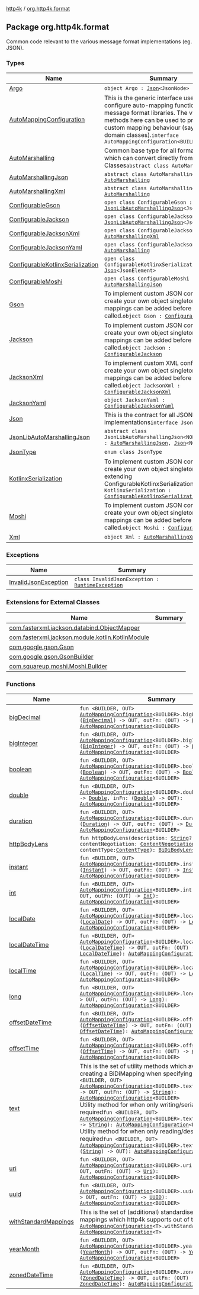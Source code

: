 [http4k](../index.md) / [org.http4k.format](./index.md)

## Package org.http4k.format

Common code relevant to the various message format implementations (eg. JSON).

### Types

| Name | Summary |
|---|---|
| [Argo](-argo/index.md) | `object Argo : `[`Json`](-json/index.md)`<JsonNode>` |
| [AutoMappingConfiguration](-auto-mapping-configuration/index.md) | This is the generic interface used to configure auto-mapping functionality for message format libraries. The various methods here can be used to provide custom mapping behaviour (say for domain classes).`interface AutoMappingConfiguration<BUILDER>` |
| [AutoMarshalling](-auto-marshalling/index.md) | Common base type for all format libraries which can convert directly from String -&gt; Classes`abstract class AutoMarshalling` |
| [AutoMarshallingJson](-auto-marshalling-json/index.md) | `abstract class AutoMarshallingJson : `[`AutoMarshalling`](-auto-marshalling/index.md) |
| [AutoMarshallingXml](-auto-marshalling-xml/index.md) | `abstract class AutoMarshallingXml : `[`AutoMarshalling`](-auto-marshalling/index.md) |
| [ConfigurableGson](-configurable-gson/index.md) | `open class ConfigurableGson : `[`JsonLibAutoMarshallingJson`](-json-lib-auto-marshalling-json/index.md)`<JsonElement>` |
| [ConfigurableJackson](-configurable-jackson/index.md) | `open class ConfigurableJackson : `[`JsonLibAutoMarshallingJson`](-json-lib-auto-marshalling-json/index.md)`<JsonNode>` |
| [ConfigurableJacksonXml](-configurable-jackson-xml/index.md) | `open class ConfigurableJacksonXml : `[`AutoMarshallingXml`](-auto-marshalling-xml/index.md) |
| [ConfigurableJacksonYaml](-configurable-jackson-yaml/index.md) | `open class ConfigurableJacksonYaml : `[`AutoMarshalling`](-auto-marshalling/index.md) |
| [ConfigurableKotlinxSerialization](-configurable-kotlinx-serialization/index.md) | `open class ConfigurableKotlinxSerialization : `[`Json`](-json/index.md)`<JsonElement>` |
| [ConfigurableMoshi](-configurable-moshi/index.md) | `open class ConfigurableMoshi : `[`AutoMarshallingJson`](-auto-marshalling-json/index.md) |
| [Gson](-gson.md) | To implement custom JSON configuration, create your own object singleton. Extra mappings can be added before done() is called.`object Gson : `[`ConfigurableGson`](-configurable-gson/index.md) |
| [Jackson](-jackson.md) | To implement custom JSON configuration, create your own object singleton. Extra mappings can be added before done() is called.`object Jackson : `[`ConfigurableJackson`](-configurable-jackson/index.md) |
| [JacksonXml](-jackson-xml.md) | To implement custom XML configuration, create your own object singleton. Extra mappings can be added before done() is called.`object JacksonXml : `[`ConfigurableJacksonXml`](-configurable-jackson-xml/index.md) |
| [JacksonYaml](-jackson-yaml.md) | `object JacksonYaml : `[`ConfigurableJacksonYaml`](-configurable-jackson-yaml/index.md) |
| [Json](-json/index.md) | This is the contract for all JSON implementations`interface Json<NODE>` |
| [JsonLibAutoMarshallingJson](-json-lib-auto-marshalling-json/index.md) | `abstract class JsonLibAutoMarshallingJson<NODE : `[`Any`](https://kotlinlang.org/api/latest/jvm/stdlib/kotlin/-any/index.html)`> : `[`AutoMarshallingJson`](-auto-marshalling-json/index.md)`, `[`Json`](-json/index.md)`<NODE>` |
| [JsonType](-json-type/index.md) | `enum class JsonType` |
| [KotlinxSerialization](-kotlinx-serialization.md) | To implement custom JSON configuration, create your own object singleton extending ConfigurableKotlinxSerialization.`object KotlinxSerialization : `[`ConfigurableKotlinxSerialization`](-configurable-kotlinx-serialization/index.md) |
| [Moshi](-moshi.md) | To implement custom JSON configuration, create your own object singleton. Extra mappings can be added before done() is called.`object Moshi : `[`ConfigurableMoshi`](-configurable-moshi/index.md) |
| [Xml](-xml/index.md) | `object Xml : `[`AutoMarshallingXml`](-auto-marshalling-xml/index.md) |

### Exceptions

| Name | Summary |
|---|---|
| [InvalidJsonException](-invalid-json-exception/index.md) | `class InvalidJsonException : `[`RuntimeException`](https://kotlinlang.org/api/latest/jvm/stdlib/kotlin/-runtime-exception/index.html) |

### Extensions for External Classes

| Name | Summary |
|---|---|
| [com.fasterxml.jackson.databind.ObjectMapper](com.fasterxml.jackson.databind.-object-mapper/index.md) |  |
| [com.fasterxml.jackson.module.kotlin.KotlinModule](com.fasterxml.jackson.module.kotlin.-kotlin-module/index.md) |  |
| [com.google.gson.Gson](com.google.gson.-gson/index.md) |  |
| [com.google.gson.GsonBuilder](com.google.gson.-gson-builder/index.md) |  |
| [com.squareup.moshi.Moshi.Builder](com.squareup.moshi.-moshi.-builder/index.md) |  |

### Functions

| Name | Summary |
|---|---|
| [bigDecimal](big-decimal.md) | `fun <BUILDER, OUT> `[`AutoMappingConfiguration`](-auto-mapping-configuration/index.md)`<BUILDER>.bigDecimal(inFn: (`[`BigDecimal`](https://docs.oracle.com/javase/9/docs/api/java/math/BigDecimal.html)`) -> OUT, outFn: (OUT) -> `[`BigDecimal`](https://docs.oracle.com/javase/9/docs/api/java/math/BigDecimal.html)`): `[`AutoMappingConfiguration`](-auto-mapping-configuration/index.md)`<BUILDER>` |
| [bigInteger](big-integer.md) | `fun <BUILDER, OUT> `[`AutoMappingConfiguration`](-auto-mapping-configuration/index.md)`<BUILDER>.bigInteger(inFn: (`[`BigInteger`](https://docs.oracle.com/javase/9/docs/api/java/math/BigInteger.html)`) -> OUT, outFn: (OUT) -> `[`BigInteger`](https://docs.oracle.com/javase/9/docs/api/java/math/BigInteger.html)`): `[`AutoMappingConfiguration`](-auto-mapping-configuration/index.md)`<BUILDER>` |
| [boolean](boolean.md) | `fun <BUILDER, OUT> `[`AutoMappingConfiguration`](-auto-mapping-configuration/index.md)`<BUILDER>.boolean(inFn: (`[`Boolean`](https://kotlinlang.org/api/latest/jvm/stdlib/kotlin/-boolean/index.html)`) -> OUT, outFn: (OUT) -> `[`Boolean`](https://kotlinlang.org/api/latest/jvm/stdlib/kotlin/-boolean/index.html)`): `[`AutoMappingConfiguration`](-auto-mapping-configuration/index.md)`<BUILDER>` |
| [double](double.md) | `fun <BUILDER, OUT> `[`AutoMappingConfiguration`](-auto-mapping-configuration/index.md)`<BUILDER>.double(outFn: (OUT) -> `[`Double`](https://kotlinlang.org/api/latest/jvm/stdlib/kotlin/-double/index.html)`, inFn: (`[`Double`](https://kotlinlang.org/api/latest/jvm/stdlib/kotlin/-double/index.html)`) -> OUT): `[`AutoMappingConfiguration`](-auto-mapping-configuration/index.md)`<BUILDER>` |
| [duration](duration.md) | `fun <BUILDER, OUT> `[`AutoMappingConfiguration`](-auto-mapping-configuration/index.md)`<BUILDER>.duration(inFn: (`[`Duration`](https://docs.oracle.com/javase/9/docs/api/java/time/Duration.html)`) -> OUT, outFn: (OUT) -> `[`Duration`](https://docs.oracle.com/javase/9/docs/api/java/time/Duration.html)`): `[`AutoMappingConfiguration`](-auto-mapping-configuration/index.md)`<BUILDER>` |
| [httpBodyLens](http-body-lens.md) | `fun httpBodyLens(description: `[`String`](https://kotlinlang.org/api/latest/jvm/stdlib/kotlin/-string/index.html)`? = null, contentNegotiation: `[`ContentNegotiation`](../org.http4k.lens/-content-negotiation/index.md)` = None, contentType: `[`ContentType`](../org.http4k.core/-content-type/index.md)`): `[`BiDiBodyLensSpec`](../org.http4k.lens/-bi-di-body-lens-spec/index.md)`<`[`String`](https://kotlinlang.org/api/latest/jvm/stdlib/kotlin/-string/index.html)`>` |
| [instant](instant.md) | `fun <BUILDER, OUT> `[`AutoMappingConfiguration`](-auto-mapping-configuration/index.md)`<BUILDER>.instant(inFn: (`[`Instant`](https://docs.oracle.com/javase/9/docs/api/java/time/Instant.html)`) -> OUT, outFn: (OUT) -> `[`Instant`](https://docs.oracle.com/javase/9/docs/api/java/time/Instant.html)`): `[`AutoMappingConfiguration`](-auto-mapping-configuration/index.md)`<BUILDER>` |
| [int](int.md) | `fun <BUILDER, OUT> `[`AutoMappingConfiguration`](-auto-mapping-configuration/index.md)`<BUILDER>.int(inFn: (`[`Int`](https://kotlinlang.org/api/latest/jvm/stdlib/kotlin/-int/index.html)`) -> OUT, outFn: (OUT) -> `[`Int`](https://kotlinlang.org/api/latest/jvm/stdlib/kotlin/-int/index.html)`): `[`AutoMappingConfiguration`](-auto-mapping-configuration/index.md)`<BUILDER>` |
| [localDate](local-date.md) | `fun <BUILDER, OUT> `[`AutoMappingConfiguration`](-auto-mapping-configuration/index.md)`<BUILDER>.localDate(inFn: (`[`LocalDate`](https://docs.oracle.com/javase/9/docs/api/java/time/LocalDate.html)`) -> OUT, outFn: (OUT) -> `[`LocalDate`](https://docs.oracle.com/javase/9/docs/api/java/time/LocalDate.html)`): `[`AutoMappingConfiguration`](-auto-mapping-configuration/index.md)`<BUILDER>` |
| [localDateTime](local-date-time.md) | `fun <BUILDER, OUT> `[`AutoMappingConfiguration`](-auto-mapping-configuration/index.md)`<BUILDER>.localDateTime(inFn: (`[`LocalDateTime`](https://docs.oracle.com/javase/9/docs/api/java/time/LocalDateTime.html)`) -> OUT, outFn: (OUT) -> `[`LocalDateTime`](https://docs.oracle.com/javase/9/docs/api/java/time/LocalDateTime.html)`): `[`AutoMappingConfiguration`](-auto-mapping-configuration/index.md)`<BUILDER>` |
| [localTime](local-time.md) | `fun <BUILDER, OUT> `[`AutoMappingConfiguration`](-auto-mapping-configuration/index.md)`<BUILDER>.localTime(inFn: (`[`LocalTime`](https://docs.oracle.com/javase/9/docs/api/java/time/LocalTime.html)`) -> OUT, outFn: (OUT) -> `[`LocalTime`](https://docs.oracle.com/javase/9/docs/api/java/time/LocalTime.html)`): `[`AutoMappingConfiguration`](-auto-mapping-configuration/index.md)`<BUILDER>` |
| [long](long.md) | `fun <BUILDER, OUT> `[`AutoMappingConfiguration`](-auto-mapping-configuration/index.md)`<BUILDER>.long(inFn: (`[`Long`](https://kotlinlang.org/api/latest/jvm/stdlib/kotlin/-long/index.html)`) -> OUT, outFn: (OUT) -> `[`Long`](https://kotlinlang.org/api/latest/jvm/stdlib/kotlin/-long/index.html)`): `[`AutoMappingConfiguration`](-auto-mapping-configuration/index.md)`<BUILDER>` |
| [offsetDateTime](offset-date-time.md) | `fun <BUILDER, OUT> `[`AutoMappingConfiguration`](-auto-mapping-configuration/index.md)`<BUILDER>.offsetDateTime(inFn: (`[`OffsetDateTime`](https://docs.oracle.com/javase/9/docs/api/java/time/OffsetDateTime.html)`) -> OUT, outFn: (OUT) -> `[`OffsetDateTime`](https://docs.oracle.com/javase/9/docs/api/java/time/OffsetDateTime.html)`): `[`AutoMappingConfiguration`](-auto-mapping-configuration/index.md)`<BUILDER>` |
| [offsetTime](offset-time.md) | `fun <BUILDER, OUT> `[`AutoMappingConfiguration`](-auto-mapping-configuration/index.md)`<BUILDER>.offsetTime(inFn: (`[`OffsetTime`](https://docs.oracle.com/javase/9/docs/api/java/time/OffsetTime.html)`) -> OUT, outFn: (OUT) -> `[`OffsetTime`](https://docs.oracle.com/javase/9/docs/api/java/time/OffsetTime.html)`): `[`AutoMappingConfiguration`](-auto-mapping-configuration/index.md)`<BUILDER>` |
| [text](text.md) | This is the set of utility methods which avoid the noise of creating a BiDiMapping when specifying mappings.`fun <BUILDER, OUT> `[`AutoMappingConfiguration`](-auto-mapping-configuration/index.md)`<BUILDER>.text(inFn: (`[`String`](https://kotlinlang.org/api/latest/jvm/stdlib/kotlin/-string/index.html)`) -> OUT, outFn: (OUT) -> `[`String`](https://kotlinlang.org/api/latest/jvm/stdlib/kotlin/-string/index.html)`): `[`AutoMappingConfiguration`](-auto-mapping-configuration/index.md)`<BUILDER>`<br>Utility method for when only writing/serialization is required`fun <BUILDER, OUT> `[`AutoMappingConfiguration`](-auto-mapping-configuration/index.md)`<BUILDER>.text(mapping: (OUT) -> `[`String`](https://kotlinlang.org/api/latest/jvm/stdlib/kotlin/-string/index.html)`): `[`AutoMappingConfiguration`](-auto-mapping-configuration/index.md)`<BUILDER>`<br>Utility method for when only reading/deserialization is required`fun <BUILDER, OUT> `[`AutoMappingConfiguration`](-auto-mapping-configuration/index.md)`<BUILDER>.text(mapping: (`[`String`](https://kotlinlang.org/api/latest/jvm/stdlib/kotlin/-string/index.html)`) -> OUT): `[`AutoMappingConfiguration`](-auto-mapping-configuration/index.md)`<BUILDER>` |
| [uri](uri.md) | `fun <BUILDER, OUT> `[`AutoMappingConfiguration`](-auto-mapping-configuration/index.md)`<BUILDER>.uri(inFn: (`[`Uri`](../org.http4k.core/-uri/index.md)`) -> OUT, outFn: (OUT) -> `[`Uri`](../org.http4k.core/-uri/index.md)`): `[`AutoMappingConfiguration`](-auto-mapping-configuration/index.md)`<BUILDER>` |
| [uuid](uuid.md) | `fun <BUILDER, OUT> `[`AutoMappingConfiguration`](-auto-mapping-configuration/index.md)`<BUILDER>.uuid(inFn: (`[`UUID`](https://docs.oracle.com/javase/9/docs/api/java/util/UUID.html)`) -> OUT, outFn: (OUT) -> `[`UUID`](https://docs.oracle.com/javase/9/docs/api/java/util/UUID.html)`): `[`AutoMappingConfiguration`](-auto-mapping-configuration/index.md)`<BUILDER>` |
| [withStandardMappings](with-standard-mappings.md) | This is the set of (additional) standardised string &lt;-&gt; type mappings which http4k supports out of the box.`fun <T> `[`AutoMappingConfiguration`](-auto-mapping-configuration/index.md)`<T>.withStandardMappings(): `[`AutoMappingConfiguration`](-auto-mapping-configuration/index.md)`<T>` |
| [yearMonth](year-month.md) | `fun <BUILDER, OUT> `[`AutoMappingConfiguration`](-auto-mapping-configuration/index.md)`<BUILDER>.yearMonth(inFn: (`[`YearMonth`](https://docs.oracle.com/javase/9/docs/api/java/time/YearMonth.html)`) -> OUT, outFn: (OUT) -> `[`YearMonth`](https://docs.oracle.com/javase/9/docs/api/java/time/YearMonth.html)`): `[`AutoMappingConfiguration`](-auto-mapping-configuration/index.md)`<BUILDER>` |
| [zonedDateTime](zoned-date-time.md) | `fun <BUILDER, OUT> `[`AutoMappingConfiguration`](-auto-mapping-configuration/index.md)`<BUILDER>.zonedDateTime(inFn: (`[`ZonedDateTime`](https://docs.oracle.com/javase/9/docs/api/java/time/ZonedDateTime.html)`) -> OUT, outFn: (OUT) -> `[`ZonedDateTime`](https://docs.oracle.com/javase/9/docs/api/java/time/ZonedDateTime.html)`): `[`AutoMappingConfiguration`](-auto-mapping-configuration/index.md)`<BUILDER>` |
